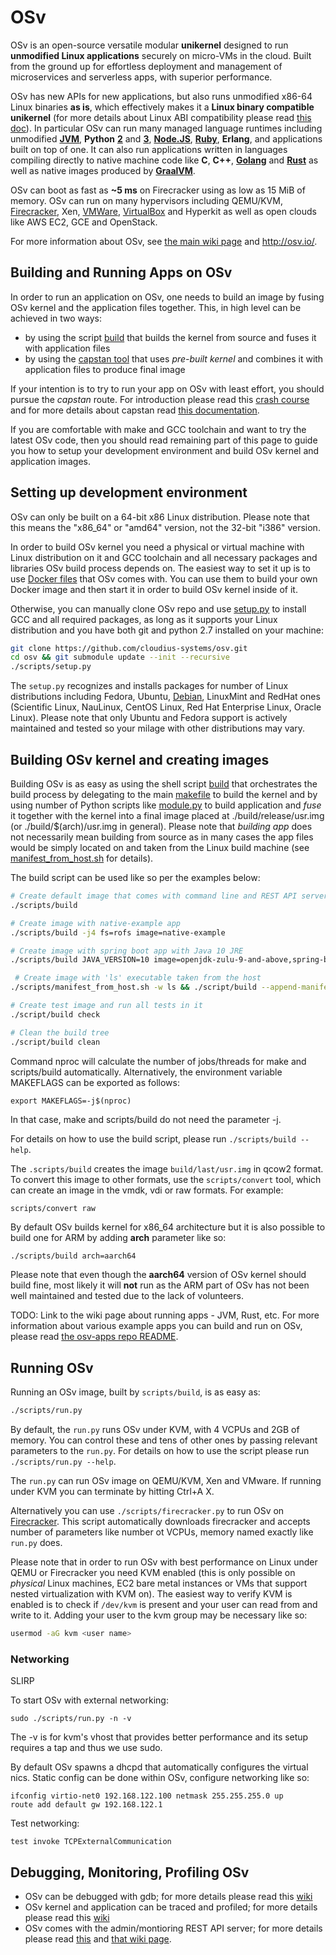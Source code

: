# OSv

OSv is an open-source versatile modular **unikernel** designed to run **unmodified
Linux applications** securely on micro-VMs in the cloud. Built from
the ground up for effortless deployment and management of microservices
and serverless apps, with superior performance.

OSv has new APIs for new applications, but also runs unmodified x86-64 Linux
binaries **as is**, which effectively makes it a **Linux binary compatible unikernel**
(for more details about Linux ABI compatibility please read
[this doc](https://github.com/cloudius-systems/osv/wiki/OSv-Linux-ABI-Compatibility)).
In particular OSv can run many managed language runtimes including unmodified
[**JVM**](https://github.com/cloudius-systems/osv-apps/tree/master/java-example),
**Python** [**2**](https://github.com/cloudius-systems/osv-apps/tree/master/python2x) and
[**3**](https://github.com/cloudius-systems/osv-apps/tree/master/python3x),
[**Node.JS**](https://github.com/cloudius-systems/osv-apps/tree/master/node-from-host),
[**Ruby**](https://github.com/cloudius-systems/osv-apps/tree/master/ruby-example), **Erlang**, and applications built on top of one.
It can also run applications written in languages compiling directly to native machine code like
**C**, **C++**, [**Golang**](https://github.com/cloudius-systems/osv-apps/tree/master/golang-httpserver)
and [**Rust**](https://github.com/cloudius-systems/osv-apps/tree/master/rust-httpserver) as well as native images produced
by [**GraalVM**](https://github.com/cloudius-systems/osv-apps/tree/master/graalvm-example).

OSv can boot as fast as **~5 ms** on Firecracker using as low as 15 MiB of memory.
OSv can run on many hypervisors including QEMU/KVM,
[Firecracker](https://github.com/cloudius-systems/osv/wiki/Running-OSv-on-Firecracker),
Xen, [VMWare](https://github.com/cloudius-systems/osv/wiki/Running-OSv-on-VMware-ESXi),
[VirtualBox](https://github.com/cloudius-systems/osv/wiki/Running-OSv-on-VirtualBox) and
Hyperkit as well as open clouds like AWS EC2, GCE and OpenStack.

For more information about OSv, see [the main wiki page](https://github.com/cloudius-systems/osv/wiki)
and http://osv.io/.

## Building and Running Apps on OSv

In order to run an application on OSv, one needs to build an image by fusing OSv kernel and
the application files together. This, in high level can be achieved in two ways:
- by using the script [build](https://github.com/cloudius-systems/osv/blob/master/scripts/build)
 that builds the kernel from source and fuses it with application files
- by using the [capstan tool](https://github.com/cloudius-systems/capstan) that uses *pre-built kernel*
 and combines it with application files to produce final image

If your intention is to try to run your app on OSv with least effort, you should pursue the *capstan*
route. For introduction please read this [crash course](https://github.com/cloudius-systems/osv/wiki/Build-and-run-apps-on-OSv-using-Capstan)
and for more details about capstan read [this documentation](https://github.com/cloudius-systems/capstan#documentation).

If you are comfortable with make and GCC toolchain and want to try the latest OSv code, then you should
read remaining part of this page to guide you how to setup your development environment and build OSv kernel
and application images.

## Setting up development environment

OSv can only be built on a 64-bit x86 Linux distribution. Please note that
this means the "x86_64" or "amd64" version, not the 32-bit "i386" version.

In order to build OSv kernel you need a physical or virtual machine with Linux distribution on it and GCC toolchain and
all necessary packages and libraries OSv build process depends on. The easiest way to set it up is to use 
[Docker files](https://github.com/cloudius-systems/osv/tree/master/docker#docker-osv-builder) that OSv comes with.
You can use them to build your own Docker image and then start it in order to build OSv kernel inside of it.

Otherwise, you can manually clone OSv repo and use [setup.py](https://github.com/cloudius-systems/osv/blob/master/scripts/setup.py)
to install GCC and all required packages, as long as it supports your Linux distribution and you have both git and python 2.7 installed on your machine:
```bash
git clone https://github.com/cloudius-systems/osv.git
cd osv && git submodule update --init --recursive
./scripts/setup.py
```

The ```setup.py``` recognizes and installs packages for number of Linux distributions including Fedora, Ubuntu, [Debian](https://github.com/cloudius-systems/osv/wiki/Building-OSv-on-Debian-stable), LinuxMint and RedHat ones (Scientific Linux, NauLinux, CentOS Linux, Red Hat Enterprise Linux, Oracle Linux). Please note that only Ubuntu and Fedora support is actively maintained and tested so your milage with other distributions may vary. 

## Building OSv kernel and creating images

Building OSv is as easy as using the shell script [build](https://github.com/cloudius-systems/osv/blob/master/scripts/build)
that orchestrates the build process by delegating to the main [makefile](https://github.com/cloudius-systems/osv/blob/master/Makefile)
to build the kernel and by using number of Python scripts like [module.py](https://github.com/cloudius-systems/osv/blob/master/scripts/module.py) to build application and *fuse* it together with the kernel
into a final image placed at ./build/release/usr.img (or ./build/$(arch)/usr.img in general). Please note that *building app* does
not necessarily mean building from source as in many cases the app files would be simply located on and taken from the Linux build machine
(see [manifest_from_host.sh](https://github.com/cloudius-systems/osv/blob/master/scripts/manifest_from_host.sh) for details).

The build script can be used like so per the examples below:
```bash
# Create default image that comes with command line and REST API server
./scripts/build 

# Create image with native-example app
./scripts/build -j4 fs=rofs image=native-example   

# Create image with spring boot app with Java 10 JRE
./scripts/build JAVA_VERSION=10 image=openjdk-zulu-9-and-above,spring-boot-example

 # Create image with 'ls' executable taken from the host
./scripts/manifest_from_host.sh -w ls && ./script/build --append-manifest                  

# Create test image and run all tests in it
./script/build check                               

# Clean the build tree
./script/build clean                               
```

Command nproc will calculate the number of jobs/threads for make and scripts/build automatically.
Alternatively, the environment variable MAKEFLAGS can be exported as follows:

```
export MAKEFLAGS=-j$(nproc)
```

In that case, make and scripts/build do not need the parameter -j.

For details on how to use the build script, please run ```./scripts/build --help```.

The ```.scripts/build``` creates the image ```build/last/usr.img``` in qcow2 format.
To convert this image to other formats, use the ```scripts/convert```
tool, which can create an image in the vmdk, vdi or raw formats.
For example:

```
scripts/convert raw
```

By default OSv builds kernel for x86_64 architecture but it is also possible to build one for ARM by adding **arch** parameter like so:
```bash
./scripts/build arch=aarch64
```
Please note that even though the **aarch64** version of OSv kernel should build fine, most likely it will **not** run as the ARM part of OSv has not been well maintained and tested due to the lack of volunteers. 

TODO: Link to the wiki page about running apps - JVM, Rust, etc. For more information about various example apps you can build and run on OSv, please read [the osv-apps repo README](https://github.com/cloudius-systems/osv-apps#osv-applications).

## Running OSv

Running an OSv image, built by ```scripts/build```, is as easy as:
```bash
./scripts/run.py
``` 

By default, the ```run.py``` runs OSv under KVM, with 4 VCPUs and 2GB of memory. You can control these and tens of other ones by passing relevant parameters to the ```run.py```. For details on how to use the script please run ```./scripts/run.py --help```.

The ```run.py``` can run OSv image on QEMU/KVM, Xen and VMware. If running under KVM you can terminate by hitting Ctrl+A X.

Alternatively you can use ```./scripts/firecracker.py``` to run OSv on [Firecracker](https://firecracker-microvm.github.io/). This script automatically downloads firecracker and accepts number of parameters like number ot VCPUs, memory named exactly like ```run.py``` does.

Please note that in order to run OSv with best performance on Linux under QEMU or Firecracker you need KVM enabled (this is only possible on *physical* Linux machines, EC2 bare metal instances or VMs that support nested virtualization with KVM on). The easiest way to verify KVM is enabled is to check if ```/dev/kvm``` is present and your user can read from and write to it. Adding your user to the kvm group may be necessary like so:
```bash
usermod -aG kvm <user name>
```

### Networking

SLIRP

To start OSv with external networking:

```
sudo ./scripts/run.py -n -v
```

The -v is for kvm's vhost that provides better performance
and its setup requires a tap and thus we use sudo.

By default OSv spawns a dhcpd that automatically configures the virtual nics.
Static config can be done within OSv, configure networking like so:

```
ifconfig virtio-net0 192.168.122.100 netmask 255.255.255.0 up
route add default gw 192.168.122.1
```

Test networking:

```
test invoke TCPExternalCommunication
```

## Debugging, Monitoring, Profiling OSv 

- OSv can be debugged with gdb; for more details please read this [wiki](https://github.com/cloudius-systems/osv/wiki/Debugging-OSv)
- OSv kernel and application can be traced and profiled; for more details please read this [wiki](https://github.com/cloudius-systems/osv/wiki/Trace-analysis-using-trace.py)
- OSv comes with the admin/montioring REST API server; for more details please read [this](https://github.com/cloudius-systems/osv/wiki/Command-Line-Interface-(CLI)) and [that wiki page](https://github.com/cloudius-systems/osv/wiki/Using-OSv-REST-API).
